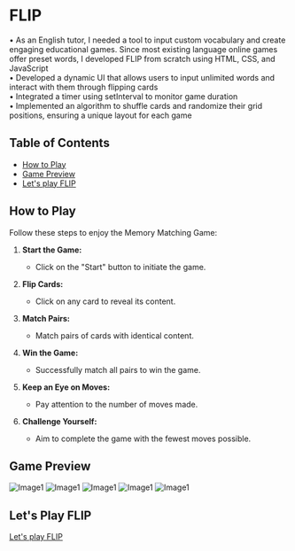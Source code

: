 # FLIP
•  As an English tutor, I needed a tool to input custom vocabulary and create engaging educational games. Since most existing language online games offer preset words, I developed FLIP from scratch using HTML, CSS, and JavaScript
 <br/>
• Developed a dynamic UI that allows users to input unlimited words and interact with them through flipping cards <br/>
• Integrated a timer using setInterval to monitor game duration<br/>
• Implemented an algorithm to shuffle cards and randomize their grid positions, ensuring a unique layout for each game<br/>


## Table of Contents

- [How to Play](#how-to-play)
- [Game Preview](#cGame-Previewg)
- [Let's play FLIP](https://loafcheck.github.io/FLIP/)


## How to Play

Follow these steps to enjoy the Memory Matching Game:

1. **Start the Game:**
   - Click on the "Start" button to initiate the game.

2. **Flip Cards:**
   - Click on any card to reveal its content.

3. **Match Pairs:**
   - Match pairs of cards with identical content.

4. **Win the Game:**
   - Successfully match all pairs to win the game.

5. **Keep an Eye on Moves:**
   - Pay attention to the number of moves made.

6. **Challenge Yourself:**
   - Aim to complete the game with the fewest moves possible.

## Game Preview
![Image1](./assets/flip1.png)
![Image1](./assets/flip2.png)
![Image1](./assets/flip3.png)
![Image1](./assets/flip4.png)
![Image1](./assets/flip5.png)

## Let's Play FLIP
[Let's play FLIP](https://loafcheck.github.io/FLIP/)
